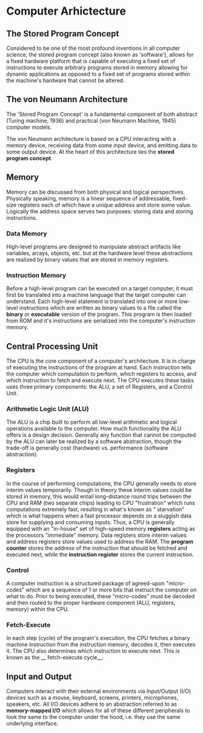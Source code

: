 # Computer Arhictecture

## The Stored Program Concept

Considered to be one of the most profound inventions in all computer science, the stored program concept (also known
as 'software'), allows for a fixed hardware platform that is capable of executing a fixed set of instructions to execute
arbitrary programs stored in memory allowing for dynamic applications as opposed to a fixed set of programs stored
within the machine's hardware that cannot be altered.

## The von Neumann Architecture

The 'Stored Program Concept' is a fundamental component of both abstract (Turing machine, 1936) and practical (von
Neumann Machine, 1945) computer models.

The von Neumann architecture is based on a CPU interacting with a memory device, receiving data from some input device,
and emitting data to some output device. At the heart of this architecture lies the __stored program concept__.

## Memory

Memory can be discussed from both physical and logical perspectives. Physically speaking, memory is a linear sequence of
addressable, fixed-size registers each of which have a unique address and store some value. Logically the address space
serves two purposes: storing data and storing instructions.

### Data Memory

High-level programs are designed to manipulate abstract artifacts like variables, arrays, objects, etc. but at the
hardware level these abstractions are realized by binary values that are stored in memory registers.

### Instruction Memory

Before a high-level program can be executed on a target computer, it must first be translated into a machine language
that the target computer can understand. Each high-level statement is translated into one or more low-level instructions
which are written as binary values to a file called the __binary__ or __executable__ version of the program. This
program is then loaded from ROM and it's instructions are serialized into the computer's instruction memory.

## Central Processing Unit

The CPU is the core component of a computer's architecture. It is in charge of executing the instructions of the program
at hand. Each instruction tells the computer which computation to perform, which registers to access, and which
instruction to fetch and execute next. The CPU executes these tasks uses three primary components: the ALU, a set of
Registers, and a Control Unit.

### Arithmetic Logic Unit (ALU)

The ALU is a chip built to perform all low-level arithmetic and logical operations available to the computer. How much
functionality the ALU offers is a design decision. Generally any function that cannot be computed by the ALU can later
be realized by a software abstraction, though the trade-off is generally cost (hardware) vs. performance (software
abstraction).

### Registers

In the course of performing computations, the CPU generally needs to store interim values temporarily. Though in theory
these interim values could be stored in memory, this would entail long-distance round trips between the CPU and RAM (two
separate chips) leading to CPU "frustration" which runs computations extremely fast, resulting in what's known as "
starvation" which is what happens when a fast processor depends on a sluggish data store for supplying and consuming
inputs. Thus, a CPU is generally equipped with an "in-house" set of high-speed memory __registers__ acting as the
processors "immediate" memory. Data registers store interim values and address registers store values used to address
the RAM. The __program counter__ stores the address of the instruction that should be fetched and executed next, while
the __instruction register__ stores the current instruction.

### Control

A computer instruction is a structured package of agreed-upon "micro-codes" which are a sequence of 1 or more bits that
instruct the computer on what to do. Prior to being executed, these "micro-codes" must be decoded and then routed to the
proper hardware component (ALU, registers, memory) within the CPU.

### Fetch-Execute

In each step (cycle) of the program's execution, the CPU fetches a binary machine instruction from the instruction
memory, decodes it, then executes it. The CPU also determines which instruction to execute next. This is known as the __
fetch-execute cycle__.

## Input and Output

Computers interact with their external environments via Input/Output (I/O) devices such as a mouse, keyboard, screens,
printers, microphones, speakers, etc. All I/O devices adhere to an abstraction referred to as __memory-mapped I/O__
which allows for all of these different peripherals to look the same to the computer under the hood, i.e. they use the
same underlying interface.
